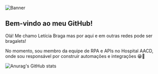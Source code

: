 ![Banner](https://cdn.discordapp.com/attachments/691751298403664095/1124467733107572818/BBB.gif)
## Bem-vindo ao meu GitHub!
Olá! Me chamo Letícia Braga mas por aqui e em outras redes pode ser bragalets!

No momento, sou membro da equipe de RPA e APIs no Hospital AACD, onde sou responsável por construir automações e integrações 😁🤖  

![Anurag's GitHub stats](https://github-readme-stats.vercel.app/api?username=bragalets&theme=slateorange)
